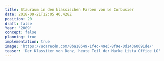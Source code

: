 ```yaml
---
title: Stauraum in den klassischen Farben von Le Corbusier
date: 2018-09-21T12:05:40.428Z
position: 20
draft: false
Year: '2009'
concept: false
planning: true
implementation: true
image: 'https://ucarecdn.com/8ba18549-1f4c-49e5-8f9e-0d14360091de/'
teaser: 'Der Klassiker von Denz, heute Teil der Marke Lista Office LO'
---
```


